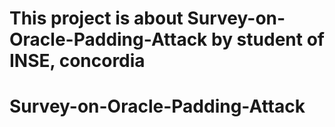 # This project is about Survey-on-Oracle-Padding-Attack by student of INSE, concordia
# Survey-on-Oracle-Padding-Attack
